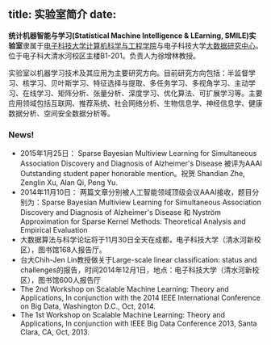 title: 实验室简介
date: 
---

**统计机器智能与学习(Statistical Machine Intelligence & LEarning, SMILE)实验室**隶属于[电子科技大学计算机](http://www.uestc.edu.cn/)[科学与工程学院](http://www.ccse.uestc.edu.cn/)与电子科技大学[大数据研究中心](http://www.bigdata-research.org/)。 位于电子科大清水河校区主楼B1-201。负责人为徐增林教授。

实验室以机器学习技术及其应用为主要研究方向。目前研究方向包括：半监督学习、核学习、贝叶斯学习、特征选择与提取、多任务学习、多视角学习、主动学习、在线学习、矩阵分析、张量分析、深度学习、优化算法、可扩展学习等。主要应用领域包括互联网、推荐系统、社会网络分析、生物信息学、神经信息学、健康数据分析、空间安全数据分析等。


### News!
* 2015年1月25日： Sparse Bayesian Multiview Learning for Simultaneous Association Discovery and Diagnosis of Alzheimer's Disease 被评为AAAI Outstanding student paper honorable mention。祝贺 Shandian Zhe, Zenglin Xu, Alan Qi, Peng Yu.
* 2014年11月10日： 两篇文章分别被人工智能领域顶级会议AAAI接收，题目分别为：Sparse Bayesian Multiview Learning for Simultaneous Association Discovery and Diagnosis of Alzheimer's Disease 和  Nyström Approximation for Sparse Kernel Methods: Theoretical Analysis and Empirical Evaluation
* 大数据算法与科学论坛将于11月30日全天在成都，电子科技大学（清水河新校区），图书馆168人报告厅。
* 台大Chih-Jen Lin教授做关于Large-scale linear classification: status and challenges的报告，时间2014年12月1日，地点：电子科技大学（清水河新校区），图书馆600人报告厅
* The 2nd Workshop on Scalable Machine Learning: Theory and Applications, In conjunction with the 2014 IEEE International Conference on Big Data, Washington D.C., Oct, 2014.
* The 1st Workshop on Scalable Machine Learning: Theory and Applications, In conjunction with IEEE Big Data Conference 2013, Santa Clara, CA, Oct, 2013.
